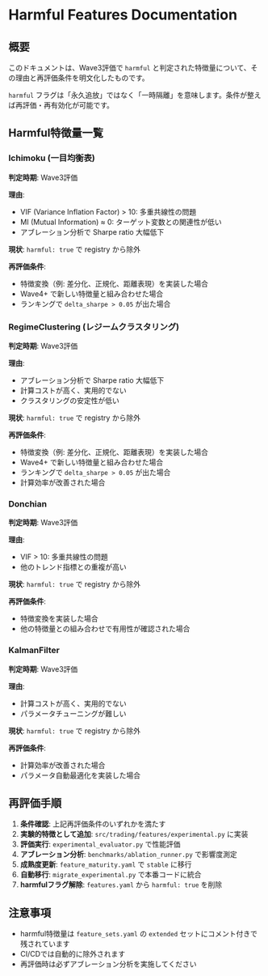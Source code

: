 # Harmful Features Documentation

## 概要

このドキュメントは、Wave3評価で `harmful` と判定された特徴量について、その理由と再評価条件を明文化したものです。

`harmful` フラグは「永久追放」ではなく「一時隔離」を意味します。条件が整えば再評価・再有効化が可能です。

## Harmful特徴量一覧

### Ichimoku (一目均衡表)

**判定時期**: Wave3評価

**理由**:

- VIF (Variance Inflation Factor) > 10: 多重共線性の問題
- MI (Mutual Information) ≈ 0: ターゲット変数との関連性が低い
- アブレーション分析で Sharpe ratio 大幅低下

**現状**: `harmful: true` で registry から除外

**再評価条件**:

- 特徴変換（例: 差分化、正規化、距離表現）を実装した場合
- Wave4+ で新しい特徴量と組み合わせた場合
- ランキングで `delta_sharpe > 0.05` が出た場合

### RegimeClustering (レジームクラスタリング)

**判定時期**: Wave3評価

**理由**:

- アブレーション分析で Sharpe ratio 大幅低下
- 計算コストが高く、実用的でない
- クラスタリングの安定性が低い

**現状**: `harmful: true` で registry から除外

**再評価条件**:

- 特徴変換（例: 差分化、正規化、距離表現）を実装した場合
- Wave4+ で新しい特徴量と組み合わせた場合
- ランキングで `delta_sharpe > 0.05` が出た場合
- 計算効率が改善された場合

### Donchian

**判定時期**: Wave3評価

**理由**:

- VIF > 10: 多重共線性の問題
- 他のトレンド指標との重複が高い

**現状**: `harmful: true` で registry から除外

**再評価条件**:

- 特徴変換を実装した場合
- 他の特徴量との組み合わせで有用性が確認された場合

### KalmanFilter

**判定時期**: Wave3評価

**理由**:

- 計算コストが高く、実用的でない
- パラメータチューニングが難しい

**現状**: `harmful: true` で registry から除外

**再評価条件**:

- 計算効率が改善された場合
- パラメータ自動最適化を実装した場合

## 再評価手順

1. **条件確認**: 上記再評価条件のいずれかを満たす
2. **実験的特徴として追加**: `src/trading/features/experimental.py` に実装
3. **評価実行**: `experimental_evaluator.py` で性能評価
4. **アブレーション分析**: `benchmarks/ablation_runner.py` で影響度測定
5. **成熟度更新**: `feature_maturity.yaml` で `stable` に移行
6. **自動移行**: `migrate_experimental.py` で本番コードに統合
7. **harmfulフラグ解除**: `features.yaml` から `harmful: true` を削除

## 注意事項

- harmful特徴量は `feature_sets.yaml` の `extended` セットにコメント付きで残されています
- CI/CDでは自動的に除外されます
- 再評価時は必ずアブレーション分析を実施してください
